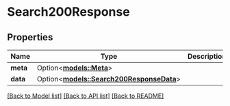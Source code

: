 # Search200Response

## Properties

Name | Type | Description | Notes
------------ | ------------- | ------------- | -------------
**meta** | Option<[**models::Meta**](meta.md)> |  | [optional]
**data** | Option<[**models::Search200ResponseData**](search_200_response_data.md)> |  | [optional]

[[Back to Model list]](../README.md#documentation-for-models) [[Back to API list]](../README.md#documentation-for-api-endpoints) [[Back to README]](../README.md)


